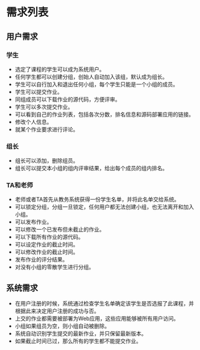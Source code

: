# 需求列表  

## 用户需求

### 学生

* 选定了课程的学生可以成为系统用户。
* 任何学生都可以创建分组，创始人自动加入该组，默认成为组长。
* 学生可以自行加入和退出任何小组，每个学生只能是一个小组的成员。
* 学生可以提交作业。
* 同组成员可以下载作业的源代码，方便评审。
* 学生可以多次提交作业。
* 可以看到自己的作业列表，包括各次分数，排名信息和源码部署应用的链接。
* 修改个人信息。
* 就某个作业要求进行评论。

### 组长

* 组长可以添加，删除组员。
* 组长可以提交本小组的组内评审结果，给出每个成员的组内排名。

### TA和老师

* 老师或者TA首先从教务系统获得一份学生名单，并将此名单交给系统。
* 可以锁定分组，分组一旦锁定，任何用户都无法创建小组，也无法离开和加入小组。
* 可以发布作业。
* 可以修改一个已发布但未截止的作业。
* 可以下载所有作业的源代码。
* 可以设定作业的截止时间。
* 可以修改作业的截止时间。
* 发布作业的评分结果。
* 对没有小组的零散学生进行分组。

## 系统需求

* 在用户注册的时候，系统通过检查学生名单确定该学生是否选报了此课程，并根据此来决定用户注册的成功与否。
* 上交的作业都需要被部署为Web应用，这些应用能够被所有用户访问。
* 小组如果组员为空，则小组自动被删除。
* 系统自动识别学生提交的最新作业，并只保留最新版本。
* 如果截止时间已过，那么所有的学生都不能提交作业。
